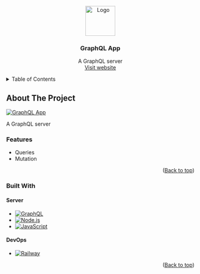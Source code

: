 <div id="top"></div>
<!-- PROJECT LOGO -->
<br />

<div align="center">
  <a href="https://github.com/parasagrawal71/graphql-app">
    <img src="https://cdn.jsdelivr.net/gh/devicons/devicon/icons/graphql/graphql-plain.svg" alt="Logo" width="80" height="80">
  </a>
  <h3 align="center">GraphQL App</h3>
  <p align="center">
    A GraphQL server
    <br />
    <!-- <a href=""><strong>Explore the docs »</strong></a>
    <br />
    <br /> -->
    <a href="https://graphql-app.up.railway.app/">Visit website</a>
    <!-- ·
    <a href="">Watch Video</a> -->
  </p>
</div>

<!-- TABLE OF CONTENTS -->

<details>
  <summary>Table of Contents</summary>
  <ol>
    <li>
      <a href="#about-the-project">About The Project</a>
      <ul>
        <li><a href="#features">Features</a></li>
        <li><a href="#built-with">Built With</a></li>
      </ul>
    </li>
  </ol>
  <br />
</details>

<!-- ABOUT THE PROJECT -->

## About The Project

[![GraphQL App][product-gif]][website-link]

A GraphQL server

### Features

- Queries
- Mutation

<p align="right">(<a href="#top">Back to top</a>)</p>

### Built With

#### Server

- [![GraphQL][graphql-icon]][icon-url]
- [![Node.js][node-icon]][icon-url]
- [![JavaScript][javascript-icon]][icon-url]

#### DevOps

- [![Railway][railway-icon]][icon-url]

<p align="right">(<a href="#top">Back to top</a>)</p>

<!-- MARKDOWN LINKS & IMAGES -->

<!-- PROJECT SPECIFIC LINKS -->

[website-link]: https://graphql-app.up.railway.app/
[product-gif]: src/assets/graphql-app.gif

<!-- SKILLS -->

[icon-url]: #
[react-icon]: https://img.shields.io/badge/React-20232A?style=for-the-badge&logo=react&logoColor=61DAFB
[vue-icon]: https://img.shields.io/badge/Vue.js-35495E?style=for-the-badge&logo=vuedotjs&logoColor=4FC08D
[javascript-icon]: https://img.shields.io/badge/JavaScript-20232A?style=for-the-badge&logo=javascript&logoColor=F7DF1E
[node-icon]: https://img.shields.io/badge/Node.js-20232A?style=for-the-badge&logo=Node.js&logoColor=339933
[html5-icon]: https://img.shields.io/badge/HTML5-20232A?style=for-the-badge&logo=HTML5&logoColor=E34F26
[css3-icon]: https://img.shields.io/badge/CSS3-20232A?style=for-the-badge&logo=CSS3&logoColor=1572B6
[sass-icon]: https://img.shields.io/badge/SASS-20232A?style=for-the-badge&logo=SASS&logoColor=CC6699
[mongodb-icon]: https://img.shields.io/badge/MongoDB-20232A?style=for-the-badge&logo=MongoDB&logoColor=47A248
[firebase-icon]: https://img.shields.io/badge/firebase-20232A?style=for-the-badge&logo=firebase&logoColor=FFCA28
[material-ui-icon]: https://img.shields.io/badge/Material%20UI-20232A?style=for-the-badge&logo=MUI&logoColor=007FFF
[express-icon]: https://img.shields.io/badge/Express.js-20232A?style=for-the-badge&logo=Express&logoColor=FFFFFF
[mongoose-icon]: https://img.shields.io/badge/Mongoose-20232A?style=for-the-badge
[heroku-icon]: https://img.shields.io/badge/Heroku-20232A?style=for-the-badge&logo=Heroku&logoColor=430098
[graphql-icon]: https://img.shields.io/badge/GraphQL-20232A?style=for-the-badge&logo=graphql&logoColor=E434AA
[railway-icon]: https://img.shields.io/badge/Railway-20232A?style=for-the-badge&logo=railway&logoColor=FFFFFF

<!-- https://www.markdownguide.org/basic-syntax/#reference-style-links -->

<!-- Get icons from this website => https://simpleicons.org -->
